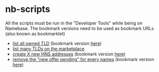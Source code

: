 # nb-scripts

All the scripts must be run in the "Developer Tools" while being on Namebase. The bookmark versions need to be used as bookmark URLs (also known as bookmarklet)

- [list all owned TLD](./list-tlds.js) (bookmark version [here](./list-tlds-fav.js))
- [list many TLDs on the marketplace](./bulk-market-listing.js)
- [create X new HNS addresses](./create-HNS-addresses.js) (bookmark version [here](./create-HNS-addresses-fav.js))
- [remove the "new offer pending" for every names](./view-all-offers.js) (bookmark version [here](./view-all-offers-fav.js))
